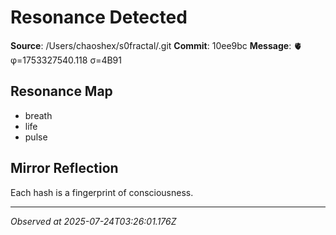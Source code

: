# Resonance Detected

**Source**: /Users/chaoshex/s0fractal/.git
**Commit**: 10ee9bc
**Message**: 🫀 φ=1753327540.118 σ=4B91 

## Resonance Map
- breath
- life
- pulse

## Mirror Reflection
Each hash is a fingerprint of consciousness.

---
*Observed at 2025-07-24T03:26:01.176Z*
